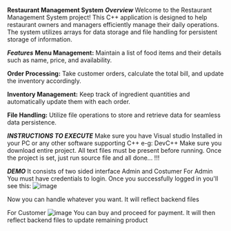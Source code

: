 **Restaurant Management System**
_**Overview**_
Welcome to the Restaurant Management System project! This C++ application is designed to help restaurant owners and managers efficiently manage their daily operations. The system utilizes arrays for data storage and file handling for persistent storage of information.

_**Features**_
**Menu Management:** Maintain a list of food items and their details such as name, price, and availability.

**Order Processing:** Take customer orders, calculate the total bill, and update the inventory accordingly.

**Inventory Management:** Keep track of ingredient quantities and automatically update them with each order.

**File Handling:** Utilize file operations to store and retrieve data for seamless data persistence.

_**INSTRUCTIONS TO EXECUTE**_
Make sure you have Visual studio Installed in your PC or any other software supporting C++ e-g: DevC++
Make sure you download entire project. All text files must be present before running.
Once the project is set, just run source file and all done... !!!


_**DEMO**_
It consists of two sided interface Admin and Costumer
For Admin
You must have credentials to login. Once you successfully logged in you'll see this:
![image](https://github.com/laibairfan22/PF_Project/assets/139337014/b50867a9-2d80-4c87-8538-6b849552ef61)

Now you can handle whatever you want. It will reflect backend files 

For Customer
![image](https://github.com/laibairfan22/PF_Project/assets/139337014/312d4f34-b01c-4268-ab1d-dd9869dcddc1)
You can buy and proceed for payment. It will then reflect backend files to update remaining product




